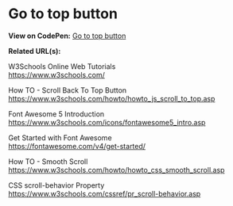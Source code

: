 # Go to top button

**View on CodePen:** <a href="https://codepen.io/RodrigoCorrea/pen/NWwYGRr">Go to top button</a>

**Related URL(s):**

W3Schools Online Web Tutorials<br>
https://www.w3schools.com/

How TO - Scroll Back To Top Button<br>
https://www.w3schools.com/howto/howto_js_scroll_to_top.asp

Font Awesome 5 Introduction<br>
https://www.w3schools.com/icons/fontawesome5_intro.asp

Get Started with Font Awesome<br>
https://fontawesome.com/v4/get-started/

How TO - Smooth Scroll<br>
https://www.w3schools.com/howto/howto_css_smooth_scroll.asp

CSS scroll-behavior Property<br>
https://www.w3schools.com/cssref/pr_scroll-behavior.asp
